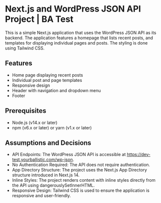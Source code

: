 # Next.js and WordPress JSON API Project | BA Test

This is a simple Next.js application that uses the WordPress JSON API as its backend. The application features a homepage that lists recent posts, and templates for displaying individual pages and posts. The styling is done using Tailwind CSS.

## Features

- Home page displaying recent posts
- Individual post and page templates
- Responsive design
- Header with navigation and dropdown menu
- Footer

## Prerequisites

- Node.js (v14.x or later)
- npm (v6.x or later) or yarn (v1.x or later)

## Assumptions and Decisions
- API Endpoints: The WordPress JSON API is accessible at https://dev-test.yourballistic.com/wp-json.
- No Authentication Required: The API does not require authentication.
- App Directory Structure: The project uses the Next.js App Directory structure introduced in Next.js 14.
- Inline Styles: The project renders content with inline styles directly from the API using dangerouslySetInnerHTML.
- Responsive Design: Tailwind CSS is used to ensure the application is responsive and user-friendly.